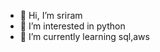- 👋 Hi, I’m sriram
- 👀 I’m interested in python
- 🌱 I’m currently learning sql,aws


<!---
sriram212003/sriram212003 is a ✨ special ✨ repository because its `README.md` (this file) appears on your GitHub profile.
You can click the Preview link to take a look at your changes.
--->
